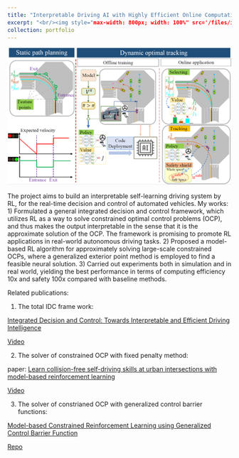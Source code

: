 ```yaml
---
title: "Interpretable Driving AI with Highly Efficient Online Computation and Self-evolution Ability"
excerpt: "<br/><img style="max-width: 800px; width: 100%" src='/files/idc/framework.png'>"
collection: portfolio
---
```

![fig](/files/idc/framework.png)

The project aims to build an interpretable self-learning driving system by RL, for the real-time decision and control of automated vehicles. My works: 1) Formulated a general integrated decision and control framework, which utilizes RL as a way to solve constrained optimal control problems (OCP), and thus makes the output interpretable in the sense that it is the approximate solution of the OCP. The framework is promising to promote RL applications in real-world autonomous driving tasks. 2) Proposed a model-based RL algorithm for approximately solving large-scale constrained OCPs, where a generalized exterior point method is employed to find a feasible neural solution. 3) Carried out experiments both in simulation and in real world, yielding the best performance in terms of computing efficiency 10x and safety 100x compared with baseline methods.

Related publications:

1. The total IDC frame work:

[Integrated Decision and Control: Towards Interpretable and Efficient Driving Intelligence](https://idthanm.github.io/publication/integrated/)

[Video](https://space.bilibili.com/363124977/channel/detail?cid=177421)

2. The solver of constrained OCP with fixed penalty method:

paper: [Learn collision-free self-driving skills at urban intersections with model-based reinforcement learning](https://idthanm.github.io/publication/idc_itsc/)

[Video](https://space.bilibili.com/363124977/channel/detail?cid=178813&ctype=0)

3. The solver of constrianed OCP with generalized control barrier functions:

[Model-based Constrained Reinforcement Learning using Generalized Control Barrier Function](https://mahaitongdae.github.io/publication/iros21)

[Repo](https://github.com/mahaitongdae/safe_exp_env)
 

